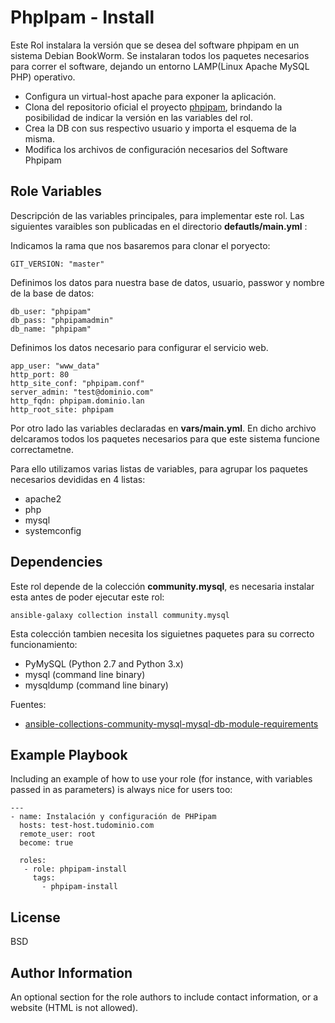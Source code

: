 PhpIpam - Install
=========

Este Rol instalara la versión que se desea del software phpipam en un sistema Debian BookWorm.
Se instalaran todos los paquetes necesarios para correr el software, dejando un entorno LAMP(Linux Apache MySQL PHP) operativo.
- Configura un virtual-host apache para exponer la aplicación.
- Clona del repositorio oficial el proyecto [phpipam](https://github.com/phpipam/phpipam.git), brindando la posibilidad de indicar la versión en las variables del rol. 
- Crea la DB con sus respectivo usuario y importa el esquema de la misma.
- Modifica los archivos de configuración necesarios del Software Phpipam


Role Variables
--------------

Descripción de las variables principales, para implementar este rol. Las siguientes varaibles son publicadas en el directorio **defautls/main.yml** :

Indicamos la rama que nos basaremos para clonar el poryecto:

```
GIT_VERSION: "master"
```

Definimos los datos para nuestra base de datos, usuario, passwor y nombre de la base de datos:

```
db_user: "phpipam"
db_pass: "phpipamadmin"
db_name: "phpipam"
```

Definimos los datos necesario para configurar el servicio web.


```
app_user: "www_data"
http_port: 80
http_site_conf: "phpipam.conf"
server_admin: "test@dominio.com"
http_fqdn: phpipam.dominio.lan
http_root_site: phpipam
```

Por otro lado las variables declaradas en **vars/main.yml**. En dicho archivo delcaramos todos los paquetes necesarios para que este sistema funcione correctametne.

Para ello utilizamos varias listas de variables, para agrupar los paquetes necesarios devididas en 4 listas:

- apache2
- php
- mysql
- systemconfig


Dependencies
------------

Este rol depende de la colección **community.mysql**, es necesaria instalar esta antes de poder ejecutar este rol:

```
ansible-galaxy collection install community.mysql
```

Esta colección tambien necesita los siguietnes paquetes para su correcto funcionamiento:

- PyMySQL (Python 2.7 and Python 3.x)
- mysql (command line binary)
- mysqldump (command line binary)

Fuentes: 
- [ansible-collections-community-mysql-mysql-db-module-requirements](https://docs.ansible.com/ansible/latest/collections/community/mysql/mysql_db_module.html#ansible-collections-community-mysql-mysql-db-module-requirements)

Example Playbook
----------------

Including an example of how to use your role (for instance, with variables passed in as parameters) is always nice for users too:

```
---
- name: Instalación y configuración de PHPipam
  hosts: test-host.tudominio.com
  remote_user: root
  become: true

  roles:
   - role: phpipam-install
     tags:
       - phpipam-install

```

License
-------

BSD

Author Information
------------------

An optional section for the role authors to include contact information, or a website (HTML is not allowed).
